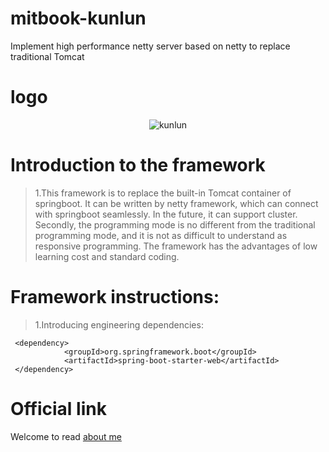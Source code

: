 # mitbook-kunlun
Implement high performance netty server based on netty to replace traditional Tomcat

# logo
<center>  <!--Start center alignment-->

![kunlun](http://120.77.168.166/kunlun.jpeg "kunlun")
</center> <!--End center alignment-->

# Introduction to the framework

> 1.This framework is to replace the built-in Tomcat container of springboot. It can be written by netty framework, which can connect with springboot seamlessly. In the future, it can support cluster. Secondly, the programming mode is no different from the traditional programming mode, and it is not as difficult to understand as responsive programming. The framework has the advantages of low learning cost and standard coding.

# Framework instructions:
> 1.Introducing engineering dependencies:
>>  
```
 <dependency>
            <groupId>org.springframework.boot</groupId>
            <artifactId>spring-boot-starter-web</artifactId>
 </dependency>
```


# Official link
Welcome to read [about me](https://www.yuque.com/mryuji/kb/ih222h "about me")
